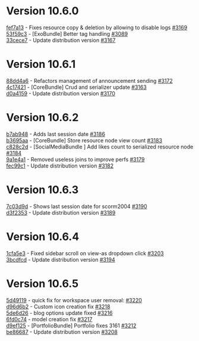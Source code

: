 # Version 10.6.0

[fef7a13](https://github.com/claroline/Distribution/commit/fef7a13) - Fixes resource copy & deletion by allowing to disable logs [#3169](https://github.com/claroline/Distribution/pull/3169)  
[53f59c3](https://github.com/claroline/Distribution/commit/53f59c3) - [ExoBundle] Better tag handling [#3089](https://github.com/claroline/Distribution/pull/3089)  
[33cece7](https://github.com/claroline/Distribution/commit/33cece7) - Update distribution version [#3167](https://github.com/claroline/Distribution/pull/3167)  

# Version 10.6.1  

[88dd4a6](https://github.com/claroline/Distribution/commit/88dd4a6) - Refactors management of announcement sending [#3172](https://github.com/claroline/Distribution/pull/3172)  
[4c17421](https://github.com/claroline/Distribution/commit/4c17421) - [CoreBundle] Crud and serializer update [#3163](https://github.com/claroline/Distribution/pull/3163)  
[d0a4159](https://github.com/claroline/Distribution/commit/d0a4159) - Update distribution version [#3170](https://github.com/claroline/Distribution/pull/3170)  

# Version 10.6.2  

[b7ab948](https://github.com/claroline/Distribution/commit/b7ab948) - Adds last session date [#3186](https://github.com/claroline/Distribution/pull/3186)  
[b3695aa](https://github.com/claroline/Distribution/commit/b3695aa) - [CoreBundle] Store resource node view count [#3183](https://github.com/claroline/Distribution/pull/3183)  
[c828c2d](https://github.com/claroline/Distribution/commit/c828c2d) - [SocialMediaBundle ] Add likes count to serialized resource node [#3184](https://github.com/claroline/Distribution/pull/3184)  
[9a1e4a1](https://github.com/claroline/Distribution/commit/9a1e4a1) - Removed useless joins to improve perfs [#3179](https://github.com/claroline/Distribution/pull/3179)  
[fec99c1](https://github.com/claroline/Distribution/commit/fec99c1) - Update distribution version [#3182](https://github.com/claroline/Distribution/pull/3182)  

# Version 10.6.3  

[7c03d9d](https://github.com/claroline/Distribution/commit/7c03d9d) - Shows last session date for scorm2004 [#3190](https://github.com/claroline/Distribution/pull/3190)  
[d3f2353](https://github.com/claroline/Distribution/commit/d3f2353) - Update distribution version [#3189](https://github.com/claroline/Distribution/pull/3189)  

# Version 10.6.4  

[1cfa5e3](https://github.com/claroline/Distribution/commit/1cfa5e3) - Fixed sidebar scroll on view-as dropdown click [#3203](https://github.com/claroline/Distribution/pull/3203)  
[3bcdfcd](https://github.com/claroline/Distribution/commit/3bcdfcd) - Update distribution version [#3194](https://github.com/claroline/Distribution/pull/3194)  

# Version 10.6.5  

[5d49119](https://github.com/claroline/Distribution/commit/5d49119) - quick fix for workspace user removal: [#3220](https://github.com/claroline/Distribution/pull/3220)  
[d96d6b2](https://github.com/claroline/Distribution/commit/d96d6b2) - Custom icon creation fix [#3218](https://github.com/claroline/Distribution/pull/3218)  
[5de6d26](https://github.com/claroline/Distribution/commit/5de6d26) - blog options update fixed [#3216](https://github.com/claroline/Distribution/pull/3216)  
[6fd0c74](https://github.com/claroline/Distribution/commit/6fd0c74) - model creation fix [#3217](https://github.com/claroline/Distribution/pull/3217)  
[d9ef125](https://github.com/claroline/Distribution/commit/d9ef125) - [PortfolioBundle] Portfolio fixes 3161 [#3212](https://github.com/claroline/Distribution/pull/3212)  
[be86687](https://github.com/claroline/Distribution/commit/be86687) - Update distribution version [#3208](https://github.com/claroline/Distribution/pull/3208)  

